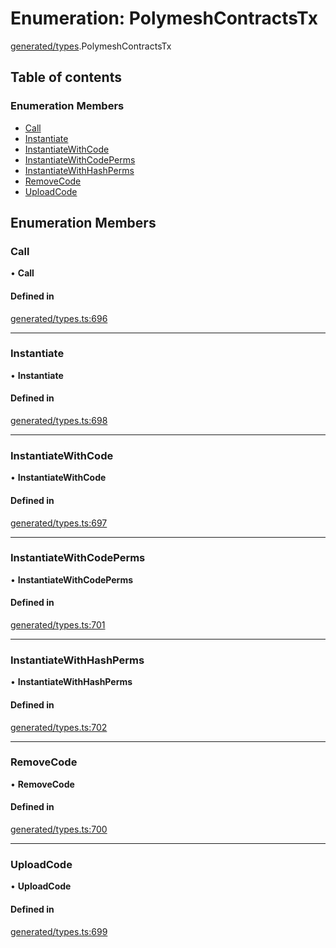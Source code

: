 # Enumeration: PolymeshContractsTx

[generated/types](../wiki/generated.types).PolymeshContractsTx

## Table of contents

### Enumeration Members

- [Call](../wiki/generated.types.PolymeshContractsTx#call)
- [Instantiate](../wiki/generated.types.PolymeshContractsTx#instantiate)
- [InstantiateWithCode](../wiki/generated.types.PolymeshContractsTx#instantiatewithcode)
- [InstantiateWithCodePerms](../wiki/generated.types.PolymeshContractsTx#instantiatewithcodeperms)
- [InstantiateWithHashPerms](../wiki/generated.types.PolymeshContractsTx#instantiatewithhashperms)
- [RemoveCode](../wiki/generated.types.PolymeshContractsTx#removecode)
- [UploadCode](../wiki/generated.types.PolymeshContractsTx#uploadcode)

## Enumeration Members

### Call

• **Call**

#### Defined in

[generated/types.ts:696](https://github.com/PolymathNetwork/polymesh-sdk/blob/49113a20/src/generated/types.ts#L696)

___

### Instantiate

• **Instantiate**

#### Defined in

[generated/types.ts:698](https://github.com/PolymathNetwork/polymesh-sdk/blob/49113a20/src/generated/types.ts#L698)

___

### InstantiateWithCode

• **InstantiateWithCode**

#### Defined in

[generated/types.ts:697](https://github.com/PolymathNetwork/polymesh-sdk/blob/49113a20/src/generated/types.ts#L697)

___

### InstantiateWithCodePerms

• **InstantiateWithCodePerms**

#### Defined in

[generated/types.ts:701](https://github.com/PolymathNetwork/polymesh-sdk/blob/49113a20/src/generated/types.ts#L701)

___

### InstantiateWithHashPerms

• **InstantiateWithHashPerms**

#### Defined in

[generated/types.ts:702](https://github.com/PolymathNetwork/polymesh-sdk/blob/49113a20/src/generated/types.ts#L702)

___

### RemoveCode

• **RemoveCode**

#### Defined in

[generated/types.ts:700](https://github.com/PolymathNetwork/polymesh-sdk/blob/49113a20/src/generated/types.ts#L700)

___

### UploadCode

• **UploadCode**

#### Defined in

[generated/types.ts:699](https://github.com/PolymathNetwork/polymesh-sdk/blob/49113a20/src/generated/types.ts#L699)
